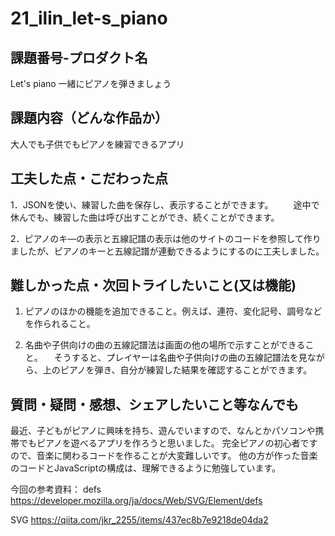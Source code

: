 # 21_ilin_let-s_piano
## 課題番号-プロダクト名

Let's piano 一緒にピアノを弾きましょう

## 課題内容（どんな作品か）

大人でも子供でもピアノを練習できるアプリ

## 工夫した点・こだわった点

1．JSONを使い、練習した曲を保存し、表示することができます。
　　途中で休んでも、練習した曲は呼び出すことができ、続くことができます。

2．ピアノのキ―の表示と五線記譜の表示は他のサイトのコードを参照して作りましたが、ピアノのキーと五線記譜が連動できるようにするのに工夫しました。


## 難しかった点・次回トライしたいこと(又は機能)

1. ピアノのほかの機能を追加できること。例えば、連符、変化記号、調号などを作られること。

2. 名曲や子供向けの曲の五線記譜法は画面の他の場所で示すことができること。
　そうすると、プレイヤーは名曲や子供向けの曲の五線記譜法を見ながら、上のピアノを弾き、自分が練習した結果を確認することができます。


## 質問・疑問・感想、シェアしたいこと等なんでも
最近、子どもがピアノに興味を持ち、遊んでいますので、なんとかパソコンや携帯でもピアノを遊べるアプリを作ろうと思いました。
完全ピアノの初心者ですので、音楽に関わるコードを作ることが大変難しいです。
他の方が作った音楽のコードとJavaScriptの構成は、理解できるように勉強しています。

今回の参考資料：
defs
https://developer.mozilla.org/ja/docs/Web/SVG/Element/defs

SVG
https://qiita.com/jkr_2255/items/437ec8b7e9218de04da2




